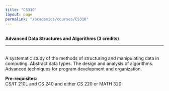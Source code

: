 ```yaml
---
title: "CS310"
layout: page
permalink: "/academics/courses/CS310"
---
```




\
**Advanced Data Structures and Algorithms (3 credits)**

---

\
A systematic study of the methods of structuring and manipulating data in computing. Abstract data types. The design and analysis of algorithms. Advanced techniques for program development and organization.

**Pre-requisites:**
\
CS/IT 210L and CS 240 and either CS 220 or MATH 320
